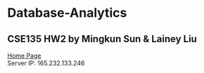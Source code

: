 # Database-Analytics

## CSE135 HW2 by Mingkun Sun & Lainey Liu

[Home Page](https://koimango.com) <br>
Server IP: 165.232.133.246 <br>
